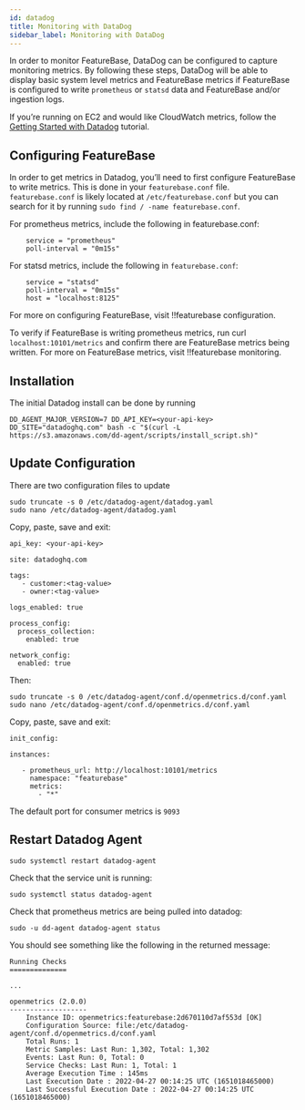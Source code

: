 ```yaml
---
id: datadog
title: Monitoring with DataDog
sidebar_label: Monitoring with DataDog
---
```


In order to monitor FeatureBase, DataDog can be configured to capture monitoring metrics. By following these steps, DataDog will be able to display basic system level metrics and FeatureBase metrics if FeatureBase is configured to write `prometheus` or `statsd` data and FeatureBase and/or ingestion logs. 

If you’re running on EC2 and would like CloudWatch metrics, follow the [Getting Started with Datadog](https://docs.datadoghq.com/integrations/amazon_web_services/?tab=roledelegation#installation) tutorial. 


## Configuring FeatureBase

In order to get metrics in Datadog, you’ll need to first configure FeatureBase to write metrics. This is done in your `featurebase.conf` file. `featurebase.conf` is likely located at `/etc/featurebase.conf` but you can search for it by running `sudo find / -name featurebase.conf`.

For prometheus metrics, include the following in featurebase.conf:

```[metric]
    service = "prometheus"
    poll-interval = "0m15s"
```

For statsd metrics, include the following in `featurebase.conf`:


```[metric]
    service = "statsd"
    poll-interval = "0m15s"
    host = "localhost:8125"
```

For more on configuring FeatureBase, visit !!featurebase configuration.

To verify if FeatureBase is writing prometheus metrics, run curl `localhost:10101/metrics` and confirm there are FeatureBase metrics being written. For more on FeatureBase metrics, visit !!featurebase monitoring.


## Installation

The initial Datadog install can be done by running

```
DD_AGENT_MAJOR_VERSION=7 DD_API_KEY=<your-api-key> DD_SITE="datadoghq.com" bash -c "$(curl -L https://s3.amazonaws.com/dd-agent/scripts/install_script.sh)"
```


## Update Configuration

There are two configuration files to update

```
sudo truncate -s 0 /etc/datadog-agent/datadog.yaml
sudo nano /etc/datadog-agent/datadog.yaml
```

Copy, paste, save and exit:


```
api_key: <your-api-key>

site: datadoghq.com

tags:
   - customer:<tag-value>
   - owner:<tag-value>

logs_enabled: true

process_config:
  process_collection:
    enabled: true

network_config:
  enabled: true
```

Then:

```
sudo truncate -s 0 /etc/datadog-agent/conf.d/openmetrics.d/conf.yaml
sudo nano /etc/datadog-agent/conf.d/openmetrics.d/conf.yaml
```

Copy, paste, save and exit:

```
init_config:

instances:

   - prometheus_url: http://localhost:10101/metrics
     namespace: "featurebase"
     metrics:
       - "*"
```

The default port for consumer metrics is `9093`

## Restart Datadog Agent

```
sudo systemctl restart datadog-agent
```

Check that the service unit is running:

```
sudo systemctl status datadog-agent
```

Check that prometheus metrics are being pulled into datadog:

```
sudo -u dd-agent datadog-agent status
```

You should see something like the following in the returned message:

```
Running Checks
==============

...

openmetrics (2.0.0)
-------------------
    Instance ID: openmetrics:featurebase:2d670110d7af553d [OK]
    Configuration Source: file:/etc/datadog-agent/conf.d/openmetrics.d/conf.yaml
    Total Runs: 1
    Metric Samples: Last Run: 1,302, Total: 1,302
    Events: Last Run: 0, Total: 0
    Service Checks: Last Run: 1, Total: 1
    Average Execution Time : 145ms
    Last Execution Date : 2022-04-27 00:14:25 UTC (1651018465000)
    Last Successful Execution Date : 2022-04-27 00:14:25 UTC (1651018465000)
``` 
